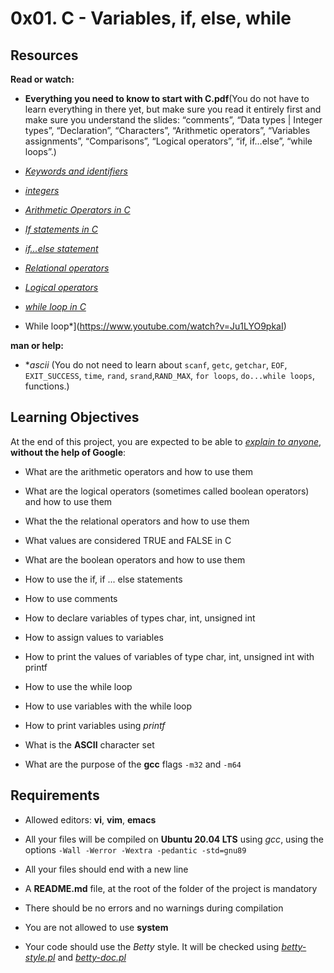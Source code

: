 # 0x01. C - Variables, if, else, while
## Resources
**Read or watch:**
- **Everything you need to know to start with C.pdf**(You do not have to learn everything in there yet, but make sure you read it entirely first and make sure you understand the slides: “comments”, “Data types | Integer types”, “Declaration”, “Characters”, “Arithmetic operators”, “Variables assignments”, “Comparisons”, “Logical operators”, “if, if…else”, “while loops”.)

- [*Keywords and identifiers*](https://publications.gbdirect.co.uk//c_book/chapter2/keywords_and_identifiers.html)

- [*integers*](https://publications.gbdirect.co.uk//c_book/chapter2/integral_types.html)

- [*Arithmetic Operators in C*](https://www.tutorialspoint.com/cprogramming/c_arithmetic_operators.htm)

- [*If statements in C*](https://www.cprogramming.com/tutorial/c/lesson2.html)

- [*if…else statement*](https://www.tutorialspoint.com/cprogramming/if_else_statement_in_c.htm)

- [*Relational operators*](https://www.tutorialspoint.com/cprogramming/c_relational_operators.htm)

- [*Logical operators*](https://fresh2refresh.com/c-programming/c-operators-expressions/c-logical-operators/)

- [*while loop in C*](https://www.tutorialspoint.com/cprogramming/c_while_loop.htm)

- While loop*](https://www.youtube.com/watch?v=Ju1LYO9pkaI)

**man or help:**

- **ascii* (You do not need to learn about ``scanf``, ``getc``, ``getchar``, ``EOF``, ``EXIT_SUCCESS``, ``time``, ``rand``, ``srand``,``RAND_MAX``, ``for loops``, ``do...while loops``, functions.)

## Learning Objectives
At the end of this project, you are expected to be able to [*explain to anyone*](3~https://fs.blog/feynman-learning-technique/?fbclid=IwAR2K5_BGPVo0QjJXkOIIqNsqcXK4lTskPWJvA0asKQIGtCPWaQBdKmj1Ztg), **without the help of Google**:
- What are the arithmetic operators and how to use them

- What are the logical operators (sometimes called boolean operators) and how to use them

- What the the relational operators and how to use them

- What values are considered TRUE and FALSE in C

- What are the boolean operators and how to use them

- How to use the if, if ... else statements

- How to use comments

- How to declare variables of types char, int, unsigned int

- How to assign values to variables

- How to print the values of variables of type char, int, unsigned int with printf

- How to use the while loop

- How to use variables with the while loop

- How to print variables using *printf*

- What is the **ASCII** character set

- What are the purpose of the **gcc** flags ``-m32`` and ``-m64``
## Requirements
- Allowed editors: **vi**, **vim**, **emacs**

- All your files will be compiled on **Ubuntu 20.04 LTS** using *gcc*, using the options ``-Wall -Werror -Wextra -pedantic -std=gnu89``

- All your files should end with a new line

- A **README.md** file, at the root of the folder of the project is mandatory

- There should be no errors and no warnings during compilation

- You are not allowed to use **system**

- Your code should use the *Betty* style. It will be checked using [*betty-style.pl*](https://github.com/holbertonschool/Betty/blob/master/betty-style.pl) and [*betty-doc.pl*](https://github.com/holbertonschool/Betty/blob/master/betty-doc.pl)
